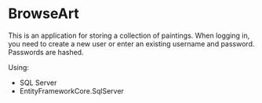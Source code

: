# BrowseArt

This is an application for storing a collection of paintings. When logging in, 
you need to create a new user or enter an existing username and password. Passwords are hashed.

Using:
 - SQL Server
 - EntityFrameworkCore.SqlServer
